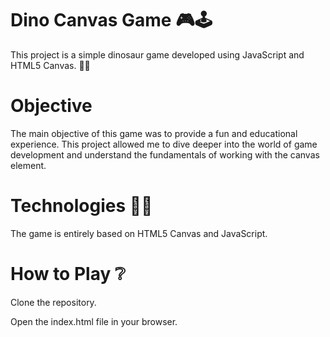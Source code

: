 # Dino Canvas Game 🎮🕹️
This project is a simple dinosaur game developed using JavaScript and HTML5 Canvas. 👾🤖

# Objective
The main objective of this game was to provide a fun and educational experience. This project allowed me to dive deeper into the world of game development and understand the fundamentals of working with the canvas element.

# Technologies 🧑‍💻
The game is entirely based on HTML5 Canvas and JavaScript.

# How to Play ❔
Clone the repository.

Open the index.html file in your browser.

